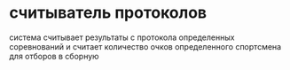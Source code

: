 # считыватель протоколов
система считывает результаты с протокола определенных соревнований и считает количество очков определенного спортсмена для отборов в сборную
